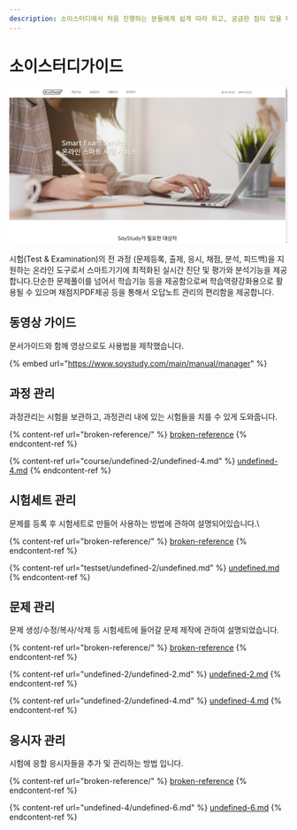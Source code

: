 ```yaml
---
description: 소이스터디에서 처음 진행하는 분들에게 쉽게 따라 하고, 궁금한 점이 있을 때는 빠르게 해결할 수 있도록 가이드를 모아두었습니다!
---
```


# 소이스터디가이드

![](.gitbook/assets/soystudymain.png)

시험(Test & Examination)의 전 과정 (문제등록, 출제, 응시, 채점, 분석, 피드백)을 지원하는 온라인 도구로서 스마트기기에 최적화된 실시간 진단 및 평가와 분석기능을 제공합니다.단순한 문제풀이를 넘어서 학습기능 등을 제공함으로써 학습역량강화용으로 활용될 수 있으며 채점지PDF제공 등을 통해서 오답노트 관리의 편리함을 제공합니다.

## 동영상 가이드

문서가이드와 함께 영상으로도 사용법을 제작했습니다.

{% embed url="https://www.soystudy.com/main/manual/manager" %}

## 과정 관리

과정관리는 시험을 보관하고, 과정관리 내에 있는 시험들을 치를 수 있게 도와줍니다.

{% content-ref url="broken-reference/" %}
[broken-reference](broken-reference/)
{% endcontent-ref %}

{% content-ref url="course/undefined-2/undefined-4.md" %}
[undefined-4.md](course/undefined-2/undefined-4.md)
{% endcontent-ref %}

## 시험세트 관리

문제를 등록 후 시험세트로 만들어 사용하는 방법에 관하여 설명되어있습니다.\


{% content-ref url="broken-reference/" %}
[broken-reference](broken-reference/)
{% endcontent-ref %}

{% content-ref url="testset/undefined-2/undefined.md" %}
[undefined.md](testset/undefined-2/undefined.md)
{% endcontent-ref %}

## 문제 관리

문제 생성/수정/복사/삭제 등 시험세트에 들어갈 문제 제작에 관하여 설명되었습니다.

{% content-ref url="broken-reference/" %}
[broken-reference](broken-reference/)
{% endcontent-ref %}

{% content-ref url="undefined-2/undefined-2.md" %}
[undefined-2.md](undefined-2/undefined-2.md)
{% endcontent-ref %}

{% content-ref url="undefined-2/undefined-4.md" %}
[undefined-4.md](undefined-2/undefined-4.md)
{% endcontent-ref %}

## 응시자 관리

시험에 응할 응시자들을 추가 및 관리하는 방법 입니다.

{% content-ref url="broken-reference/" %}
[broken-reference](broken-reference/)
{% endcontent-ref %}

{% content-ref url="undefined-4/undefined-6.md" %}
[undefined-6.md](undefined-4/undefined-6.md)
{% endcontent-ref %}
